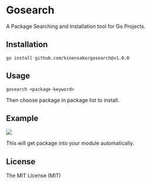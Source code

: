 # Gosearch
A Package Searching and Installation tool for Go Projects.

## Installation
```
go install github.com/kinensake/gosearch@v1.0.0
```
## Usage
```
gosearch <package-keyword>
```
Then choose package in package list to install.
## Example
![](https://i.imgur.com/V6IzWNY.gif)

This will get package into your module automatically.

## License
The MIT License (MIT)

